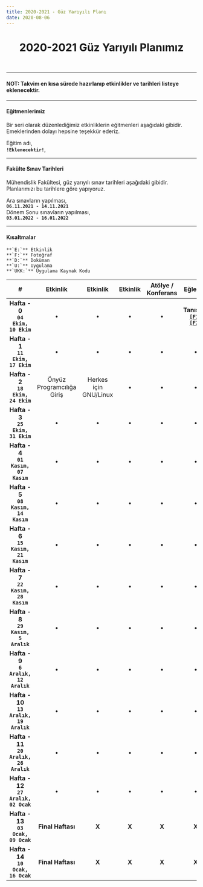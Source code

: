```yaml
---
title: 2020-2021 - Güz Yarıyılı Planı
date: 2020-08-06
---
```


<h1 align="center">2020-2021 Güz Yarıyılı Planımız</h1>
<br>

<hr/>
<h4> <b> NOT: Takvim en kısa sürede hazırlanıp etkinlikler ve tarihleri listeye eklenecektir. </b> </h4>  
<hr/>

#### Eğitmenlerimiz
Bir seri olarak düzenlediğimiz etkinliklerin eğitmenleri aşağıdaki gibidir. Emeklerinden dolayı hepsine teşekkür ederiz.  

Eğitim adı,  
**`!Eklenecektir!`**,

---

#### Fakülte Sınav Tarihleri  
Mühendislik Fakültesi, güz yarıyılı sınav tarihleri aşağıdaki gibidir. Planlarımızı bu tarihlere göre yapıyoruz.  

Ara sınavların yapılması,  
**`06.11.2021 - 14.11.2021`**  
Dönem Sonu sınavların yapılması,  
**`03.01.2022 - 16.01.2022`**

---

#### Kısaltmalar   
	**`E:`** Etkinlik  
	**`F:`** Fotoğraf  
	**`D:`** Doküman  
	**`U:`** Uygulama  
	**`UKK:`** Uygulama Kaynak Kodu

| # | Etkinlik | Etkinlik | Etkinlik | Atölye / Konferans | Eğlence |
|:-:|:--------:|:--------:|:--------:|:------:|:-------:|
| **Hafta - 0**<br>**`04 Ekim,`<br>`10 Ekim`** | &bull; | &bull; | &bull; | &bull; |**Tanışma**<br>[**`[F1]`**](https://www.instagram.com/p/CUpYKzEIM2s/) [**`[F2]`**](https://www.instagram.com/p/CUvFrwfIWrC/) |
| **Hafta - 1**<br>**`11 Ekim,`<br>`17 Ekim`** | &bull; | &bull; | &bull; | &bull; | &bull; |
| **Hafta - 2**<br>**`18 Ekim,`<br>`24 Ekim`** | Önyüz Programcılığa Giriş<br> | Herkes için GNU/Linux<br> | &bull; | &bull; | &bull; |
| **Hafta - 3**<br>**`25 Ekim,`<br>`31 Ekim`** | &bull; | &bull; | &bull; | &bull; | &bull; |
| **Hafta - 4**<br>**`01 Kasım,`<br>`07 Kasım`** | &bull; | &bull; | &bull; | &bull; | &bull; |
| **Hafta - 5**<br>**`08 Kasım,`<br>`14 Kasım`** | &bull; | &bull; | &bull; | &bull; | &bull; |
| **Hafta - 6**<br>**`15 Kasım,`<br>`21 Kasım`** | &bull; | &bull; | &bull; | &bull; | &bull; |
| **Hafta - 7**<br>**`22 Kasım,`<br>`28 Kasım`** | &bull; | &bull; | &bull; | &bull; | &bull; |
| **Hafta - 8**<br>**`29 Kasım,`<br>`5 Aralık`** | &bull; | &bull; | &bull; | &bull; | &bull; |
| **Hafta - 9**<br>**`6 Aralık,`<br>`12 Aralık`** | &bull; | &bull; | &bull; | &bull; | &bull; |
| **Hafta - 10**<br>**`13 Aralık,`<br>`19 Aralık`** | &bull; | &bull; | &bull; | &bull; | &bull; |
| **Hafta - 11**<br>**`20 Aralık,`<br>`26 Aralık`** | &bull; | &bull; | &bull; | &bull; | &bull; |
| **Hafta - 12**<br>**`27 Aralık,`<br>`02 Ocak`** | &bull; | &bull; | &bull; | &bull; | &bull; |
| **Hafta - 13**<br>**`03 Ocak,`<br>`09 Ocak`** | **Final Haftası** | **X** | **X** | **X** | **X** |
| **Hafta - 14**<br>**`10 Ocak,`<br>`16 Ocak`** | **Final Haftası** | **X** | **X** | **X** | **X** |